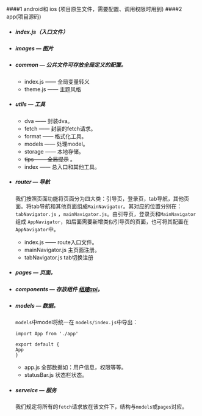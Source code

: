 ####1 android和 ios (项目原生文件，需要配置、调用权限时用到)
####2 app(项目源码)
- ##### index.js（入口文件）
- ##### images — 图片
- ##### common —  公共文件可存放全局定义的配置。
    * index.js —— 全局变量转义
    * theme.js —— 主题风格
- ##### utils — 工具
    * dva —— 封装dva。
    * fetch —— 封装的fetch请求。
    * format —— 格式化工具。
    * models —— 处理model。
    * storage —— 本地存储。
    * <del>tips —— 全局提示</del> 。
    * index —— 总入口和其他工具。

- ##### router — 导航
    我们按照页面功能将页面分为四大类：引导页，登录页，tab导航，其他页面。将tab导航和其他页面组成`MainNavigator`。其对应的位置分别在：`tabNavigator.js` ，`mainNavigator.js`。由引导页，登录页和`MainNavigator`组成 `AppNavigator`，如后面需要新增类似引导页的页面，也可将其配置在 `AppNavigator`中。

    * index.js —— route入口文件。
    * mainNavigator.js 主页面注册。
    * tabNavigator.js tab切换注册 

- ##### pages — 页面。
 
- ##### components — 存放组件  [组建api](doc/组建api.md)。

- ##### models — 数据。
    `models`中model将统一在 `models/index.js`中导出：
    ```
    import App from './app'

    export default {
    App
    }
    ```
    * app.js 全部数据如：用户信息，权限等等。
    * statusBar.js 状态栏状态。
- ##### serveice — 服务
    我们规定将所有的`fetch`请求放在该文件下，结构与`models`或`pages`对应。